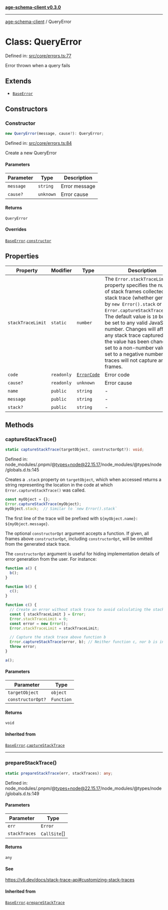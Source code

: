 [**age-schema-client v0.3.0**](../index.md)

***

[age-schema-client](/ageSchemaClient/api-generated/index.md) / QueryError

# Class: QueryError

Defined in: [src/core/errors.ts:77](https://github.com/standardbeagle/ageSchemaClient/blob/main/src/core/errors.ts#L77)

Error thrown when a query fails

## Extends

- [`BaseError`](/ageSchemaClient/api-generated/classes/BaseError.md)

## Constructors

### Constructor

```ts
new QueryError(message, cause?): QueryError;
```

Defined in: [src/core/errors.ts:84](https://github.com/standardbeagle/ageSchemaClient/blob/main/src/core/errors.ts#L84)

Create a new QueryError

#### Parameters

| Parameter | Type | Description |
| ------ | ------ | ------ |
| `message` | `string` | Error message |
| `cause?` | `unknown` | Error cause |

#### Returns

`QueryError`

#### Overrides

[`BaseError`](/ageSchemaClient/api-generated/classes/BaseError.md).[`constructor`](/ageSchemaClient/api-generated/classes/BaseError.md#constructor)

## Properties

| Property | Modifier | Type | Description | Inherited from | Defined in |
| ------ | ------ | ------ | ------ | ------ | ------ |
| <a id="stacktracelimit"></a> `stackTraceLimit` | `static` | `number` | The `Error.stackTraceLimit` property specifies the number of stack frames collected by a stack trace (whether generated by `new Error().stack` or `Error.captureStackTrace(obj)`). The default value is `10` but may be set to any valid JavaScript number. Changes will affect any stack trace captured _after_ the value has been changed. If set to a non-number value, or set to a negative number, stack traces will not capture any frames. | [`BaseError`](/ageSchemaClient/api-generated/classes/BaseError.md).[`stackTraceLimit`](/ageSchemaClient/api-generated/classes/BaseError.md#stacktracelimit) | node\_modules/.pnpm/@types+node@22.15.17/node\_modules/@types/node/globals.d.ts:161 |
| <a id="code"></a> `code` | `readonly` | [`ErrorCode`](/ageSchemaClient/api-generated/enumerations/ErrorCode.md) | Error code | [`BaseError`](/ageSchemaClient/api-generated/classes/BaseError.md).[`code`](/ageSchemaClient/api-generated/classes/BaseError.md#code) | [src/core/errors.ts:16](https://github.com/standardbeagle/ageSchemaClient/blob/main/src/core/errors.ts#L16) |
| <a id="cause"></a> `cause?` | `readonly` | `unknown` | Error cause | [`BaseError`](/ageSchemaClient/api-generated/classes/BaseError.md).[`cause`](/ageSchemaClient/api-generated/classes/BaseError.md#cause) | [src/core/errors.ts:25](https://github.com/standardbeagle/ageSchemaClient/blob/main/src/core/errors.ts#L25) |
| <a id="name"></a> `name` | `public` | `string` | - | [`BaseError`](/ageSchemaClient/api-generated/classes/BaseError.md).[`name`](/ageSchemaClient/api-generated/classes/BaseError.md#name) | node\_modules/.pnpm/typescript@5.8.3/node\_modules/typescript/lib/lib.es5.d.ts:1076 |
| <a id="message"></a> `message` | `public` | `string` | - | [`BaseError`](/ageSchemaClient/api-generated/classes/BaseError.md).[`message`](/ageSchemaClient/api-generated/classes/BaseError.md#message) | node\_modules/.pnpm/typescript@5.8.3/node\_modules/typescript/lib/lib.es5.d.ts:1077 |
| <a id="stack"></a> `stack?` | `public` | `string` | - | [`BaseError`](/ageSchemaClient/api-generated/classes/BaseError.md).[`stack`](/ageSchemaClient/api-generated/classes/BaseError.md#stack) | node\_modules/.pnpm/typescript@5.8.3/node\_modules/typescript/lib/lib.es5.d.ts:1078 |

## Methods

### captureStackTrace()

```ts
static captureStackTrace(targetObject, constructorOpt?): void;
```

Defined in: node\_modules/.pnpm/@types+node@22.15.17/node\_modules/@types/node/globals.d.ts:145

Creates a `.stack` property on `targetObject`, which when accessed returns
a string representing the location in the code at which
`Error.captureStackTrace()` was called.

```js
const myObject = {};
Error.captureStackTrace(myObject);
myObject.stack;  // Similar to `new Error().stack`
```

The first line of the trace will be prefixed with
`${myObject.name}: ${myObject.message}`.

The optional `constructorOpt` argument accepts a function. If given, all frames
above `constructorOpt`, including `constructorOpt`, will be omitted from the
generated stack trace.

The `constructorOpt` argument is useful for hiding implementation
details of error generation from the user. For instance:

```js
function a() {
  b();
}

function b() {
  c();
}

function c() {
  // Create an error without stack trace to avoid calculating the stack trace twice.
  const { stackTraceLimit } = Error;
  Error.stackTraceLimit = 0;
  const error = new Error();
  Error.stackTraceLimit = stackTraceLimit;

  // Capture the stack trace above function b
  Error.captureStackTrace(error, b); // Neither function c, nor b is included in the stack trace
  throw error;
}

a();
```

#### Parameters

| Parameter | Type |
| ------ | ------ |
| `targetObject` | `object` |
| `constructorOpt?` | `Function` |

#### Returns

`void`

#### Inherited from

[`BaseError`](/ageSchemaClient/api-generated/classes/BaseError.md).[`captureStackTrace`](/ageSchemaClient/api-generated/classes/BaseError.md#capturestacktrace)

***

### prepareStackTrace()

```ts
static prepareStackTrace(err, stackTraces): any;
```

Defined in: node\_modules/.pnpm/@types+node@22.15.17/node\_modules/@types/node/globals.d.ts:149

#### Parameters

| Parameter | Type |
| ------ | ------ |
| `err` | `Error` |
| `stackTraces` | `CallSite`[] |

#### Returns

`any`

#### See

https://v8.dev/docs/stack-trace-api#customizing-stack-traces

#### Inherited from

[`BaseError`](/ageSchemaClient/api-generated/classes/BaseError.md).[`prepareStackTrace`](/ageSchemaClient/api-generated/classes/BaseError.md#preparestacktrace)
